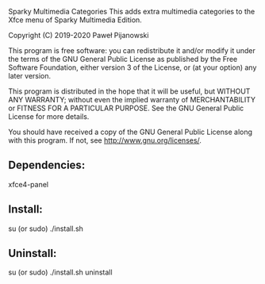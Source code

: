 Sparky Multimedia Categories
This adds extra multimedia categories to the Xfce menu of Sparky Multimedia Edition.

Copyright (C) 2019-2020 Paweł Pijanowski

This program is free software: you can redistribute it and/or modify
it under the terms of the GNU General Public License as published by
the Free Software Foundation, either version 3 of the License, or
(at your option) any later version.

This program is distributed in the hope that it will be useful,
but WITHOUT ANY WARRANTY; without even the implied warranty of
MERCHANTABILITY or FITNESS FOR A PARTICULAR PURPOSE.  See the
GNU General Public License for more details.

You should have received a copy of the GNU General Public License
along with this program.  If not, see <http://www.gnu.org/licenses/>.

Dependencies:
-------------
xfce4-panel

Install:
-------------
su (or sudo) 
./install.sh

Uninstall:
-------------
su (or sudo)
./install.sh uninstall
